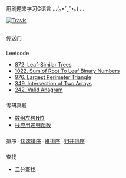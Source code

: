 用刷题来学习C语言 ...(｡•ˇ‸ˇ•｡) ...

[![Travis](https://img.shields.io/badge/language-C-green.svg)]()
##
传送门
###
Leetcode
- [872. Leaf-Similar Trees](Leetcode/Tree/872.Leaf-Similar-Trees.c)
- [1022. Sum of Root To Leaf Binary Numbers](Leetcode/Tree/1022.Sum-of-Root-To-Leaf-Binary-Numbers.c)
- [976. Largest Perimeter Triangle](Leetcode/Sort/976.Largest-Perimeter-Triangle.c)
- [349. Intersection of Two Arrays](Leetcode/Sort/349.Intersection-of-Two-Arrays.c)
- [242. Valid Anagram](Leetcode/Sort/242.Valid-Anagram.c)
###
考研真题
- [数组左移N位](GraduateEntranceExamination/circular-left-shift.c)
- [栈应用递归函数](GraduateEntranceExamination/stack_fucntion.md)
###
排序 
-[快速排序](GraduateEntranceExamination/Sort/quick_sort.c)
-[堆排序](GraduateEntranceExamination/Sort/heap_sort.c)
-[归并排序](GraduateEntranceExamination/Sort/merge_sort.c)
###
查找
- [二分查找](Search/binary-search.c)